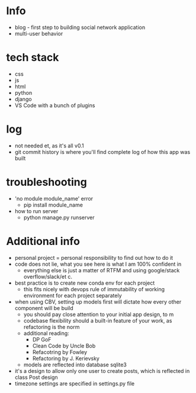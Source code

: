 # Info
+ blog - first step to building social network application
+ multi-user behavior

# tech stack
+ css
+ js
+ html
+ python
+ django
+ VS Code with a bunch of plugins

# log
+ not needed et, as it's all v0.1
+ git commit history is where you'll find complete log of how this app was built

# troubleshooting
+ 'no module module_name' error
	+ pip install module_name
+ how to run server
	+ python manage.py runserver

# Additional info
+ personal project = personal responsibility to find out how to do it
+ code does not lie, what you see here is what I am 100% confident in
	+ everything else is just a matter of RTFM and using google/stack overflow/slack/et c.
+ best practice is to create new conda env for each project
	+ this fits nicely with devops rule of immutability of working environment for each project separately
+ when using CBV, setting up models first will dictate how every other component will be build
	+ you should pay close attention to your initial app design, to m
	+ codebase flexibility should a built-in feature of your work, as refactoring is the norm
	+ additional reading:
		+ DP GoF
		+ Clean Code by Uncle Bob
		+ Refacotring by Fowley
		+ Refactoring by J. Kerievsky
	+ models are reflected into database sqlite3
+ it's a design to allow only one user to create posts, which is reflected in class Post design
+ timezone settings are specified in settings.py file
